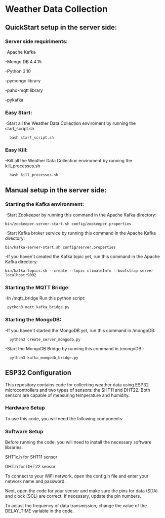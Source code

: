 # Weather Data Collection

## QuickStart setup in the server side:

### Server side requiriments:
  
  -Apache Kafka
  
  -Mongo DB 4.4.15
  
  -Python 3.10
  
  -pymongo library
  
  -paho-mqtt library
  
  -pykafka
  
### Easy Start:
   -Start all the Weather Data Collection enviroment by running the start_script.sh
    
      bash start_script.sh
      
### Easy Kill:
   -Kill all the Weather Data Collection enviroment by running the kill_processes.sh
    
      bash kill_processes.sh
      
## Manual setup in the server side:

### Starting the Kafka environment:
  
  -Start Zookeeper by running this command in the Apache Kafka directory:
  
    bin/zookeeper-server-start.sh config/zookeeper.properties
    
  -Start Kafka broker service by running this command in the Apache Kafka directory:
  
    bin/kafka-server-start.sh config/server.properties
    
  -If you haven't created the Kafka topic yet, run this command in the Apache Kafka directory:
  
    bin/kafka-topics.sh --create --topic climateInfo --bootstrap-server localhost:9092
    
### Starting the MQTT Bridge:
 
   -In /mqtt_bridge Run this python script:
   
     python3 mqtt_kafka_bridge.py
      
### Starting the MongoDB:
    
   -If you haven't started the MongoDB yet, run this command in /mongoDB:
   
      python3 create_server_mongodb.py
      
   -Start the MongoDB Bridge by running this command in /mongoDB :
   
      python3 kafka_mongodb_bridge.py
      
## ESP32 Configuration
      
This repository contains code for collecting weather data using ESP32 microcontrollers and two types of sensors: the SHT11 and DHT22. Both sensors are capable of measuring temperature and humidity.

### Hardware Setup
  To use this code, you will need the following components:

### Software Setup
  Before running the code, you will need to install the necessary software libraries:

  SHT1x.h for SHT11 sensor
  
  DHT.h for DHT22 sensor
  
To connect to your WiFi network, open the config.h file and enter your network name and password.

Next, open the code for your sensor and make sure the pins for data (SDA) and clock (SCL) are correct. If necessary, update the pin numbers.

To adjust the frequency of data transmission, change the value of the DELAY_TIME variable in the code.
